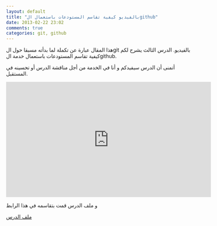 ```yaml
---
layout: default
title: "بالفيديو كيفية تقاسم المستودعات باستعمال الgithub"
date: 2013-02-22 23:02
comments: true
categories: git, github
---
```


 هذا المقال عبارة  عن تكملة لما بدأته مسبقا حول الgit بالفيديو. الدرس الثالث يشرح  لكم كيفية  تقاسم المستودعات باستعمال خدمة الgithub.

أتمنى أن الدرس سيفيدكم و أنا في الخدمة من أجل مناقشة الدرس أو تحسينه في المستقبل.

<iframe width="560" height="315" src="https://www.youtube.com/embed/rIZZ2YZdZew" frameborder="0" allowfullscreen></iframe>

و ملف الدرس قمت بتقاسمه في هذا الرابط 

[ملف الدرس ](http://fr.slideshare.net/tayebmerabti/github-16704980)
